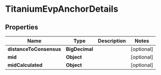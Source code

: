 

# TitaniumEvpAnchorDetails


## Properties

| Name | Type | Description | Notes |
|------------ | ------------- | ------------- | -------------|
|**distanceToConsensus** | **BigDecimal** |  |  [optional] |
|**mid** | **Object** |  |  [optional] |
|**midCalculated** | **Object** |  |  [optional] |



